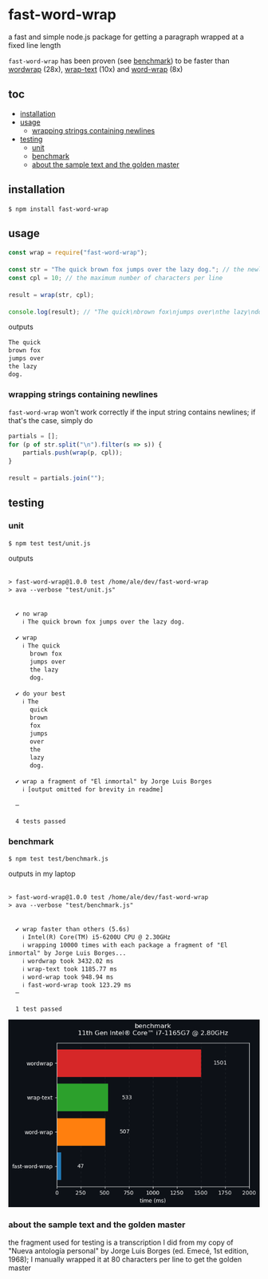 # fast-word-wrap

a fast and simple node.js package for getting a paragraph wrapped at a fixed line length

`fast-word-wrap` has been proven (see [benchmark](#benchmark)) to be faster than [wordwrap](https://github.com/substack/node-wordwrap) (28x), [wrap-text](https://github.com/IonicaBizau/wrap-text) (10x) and [word-wrap](https://github.com/jonschlinkert/word-wrap) (8x)

## toc

- [installation](#installation)
- [usage](#usage)
  * [wrapping strings containing newlines](#wrapping-strings-containing-newlines)
- [testing](#testing)
  * [unit](#unit)
  * [benchmark](#benchmark)
  * [about the sample text and the golden master](#about-the-sample-text-and-the-golden-master)

## installation

```console
$ npm install fast-word-wrap
```

## usage

```js
const wrap = require("fast-word-wrap");

const str = "The quick brown fox jumps over the lazy dog."; // the newline-free string to wrap
const cpl = 10; // the maximum number of characters per line

result = wrap(str, cpl);

console.log(result); // "The quick\nbrown fox\njumps over\nthe lazy\ndog.\n"
```

outputs

```console
The quick
brown fox
jumps over
the lazy
dog.
```

### wrapping strings containing newlines

`fast-word-wrap` won't work correctly if the input string contains newlines; if that's the case, simply do

```js
partials = [];
for (p of str.split("\n").filter(s => s)) {
    partials.push(wrap(p, cpl));
}

result = partials.join("");
```

## testing

### unit

```console
$ npm test test/unit.js
```

outputs

```console

> fast-word-wrap@1.0.0 test /home/ale/dev/fast-word-wrap
> ava --verbose "test/unit.js"


  ✔ no wrap
    ℹ The quick brown fox jumps over the lazy dog.
      
  ✔ wrap
    ℹ The quick
      brown fox
      jumps over
      the lazy
      dog.

  ✔ do your best
    ℹ The
      quick
      brown
      fox
      jumps
      over
      the
      lazy
      dog.
      
  ✔ wrap a fragment of "El inmortal" by Jorge Luis Borges
    ℹ [output omitted for brevity in readme]
      
  ─

  4 tests passed
```

### benchmark

```console
$ npm test test/benchmark.js
```

outputs in my laptop

```console

> fast-word-wrap@1.0.0 test /home/ale/dev/fast-word-wrap
> ava --verbose "test/benchmark.js"


  ✔ wrap faster than others (5.6s)
    ℹ Intel(R) Core(TM) i5-6200U CPU @ 2.30GHz
    ℹ wrapping 10000 times with each package a fragment of "El inmortal" by Jorge Luis Borges...
    ℹ wordwrap took 3432.02 ms
    ℹ wrap-text took 1185.77 ms
    ℹ word-wrap took 948.94 ms
    ℹ fast-word-wrap took 123.29 ms
  ─

  1 test passed
```

![barh](https://github.com/alepinio/fast-word-wrap/blob/assets/barh.png)

### about the sample text and the golden master

the fragment used for testing is a transcription I did from my copy of "Nueva antología personal" by Jorge Luis Borges (ed. Emecé, 1st edition, 1968); I manually wrapped it at 80 characters per line to get the golden master
